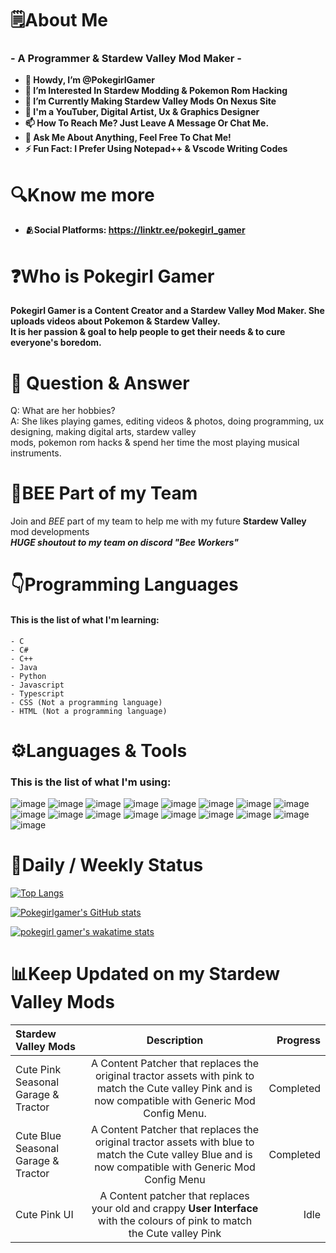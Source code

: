 # **🗒️About Me**
### - A Programmer & Stardew Valley Mod Maker -
- **👋 Howdy, I’m @PokegirlGamer**
- **👀 I’m Interested In Stardew Modding & Pokemon Rom Hacking**
- **🌱 I’m Currently Making Stardew Valley Mods On Nexus Site**
- **💞️ I'm a YouTuber, Digital Artist, Ux & Graphics Designer**
- **📫 How To Reach Me? Just Leave A Message Or Chat Me.**
- **💬 Ask Me About Anything, Feel Free To Chat Me!**
- **⚡ Fun Fact: I Prefer Using Notepad++ & Vscode Writing Codes**

# **🔍Know me more**
- **🫂Social Platforms: https://linktr.ee/pokegirl_gamer**

# **❓Who is Pokegirl Gamer**
**Pokegirl Gamer is a Content Creator and a Stardew Valley Mod Maker. She uploads videos about Pokemon & Stardew Valley.\
It is her passion & goal to help people to get their needs & to cure everyone's boredom.**

# **📨 Question & Answer**

Q: What are her hobbies?\
A: She likes playing games, editing videos & photos, doing programming, ux designing, making digital arts, stardew valley\
mods, pokemon rom hacks & spend her time the most playing musical instruments.

# **🐝BEE Part of my Team**
Join and *BEE* part of my team to help me with my future **Stardew Valley** mod developments\
***HUGE shoutout to my team on discord "Bee Workers"***


# **👇Programming Languages**
#### This is the list of what I'm learning:
```
- C
- C#
- C++
- Java
- Python
- Javascript
- Typescript
- CSS (Not a programming language)
- HTML (Not a programming language)
```



# **⚙️Languages & Tools**
### This is the list of what I'm using:

![image](https://user-images.githubusercontent.com/104786400/232295397-f40e35f0-1473-4fee-829f-81da1642a960.png) ![image](https://user-images.githubusercontent.com/104786400/232295550-f1bbc137-4c4d-4aac-be6d-b5325b7972fe.png) ![image](https://user-images.githubusercontent.com/104786400/232295648-acfc9bf7-e533-41e5-9c6f-c56955655060.png) ![image](https://user-images.githubusercontent.com/104786400/232297096-31fa5bf5-623a-494f-bfa1-52b6f46d8c4e.png)
![image](https://user-images.githubusercontent.com/104786400/232297269-9251ba4a-479d-4c2b-95f6-deb262850371.png) ![image](https://user-images.githubusercontent.com/104786400/232297398-c4b7bed5-41c5-414c-8a99-1bb1f973e5d9.png) ![image](https://user-images.githubusercontent.com/104786400/232297713-40076d3f-3643-4d9c-ae0a-93262861d3c5.png) ![image](https://user-images.githubusercontent.com/104786400/232296616-e938796a-32bc-4666-9b43-ffcbc6affc89.png) ![image](https://user-images.githubusercontent.com/104786400/232296805-d4b3ed71-b8e5-4bdd-b40c-cad70d640b5e.png)
![image](https://user-images.githubusercontent.com/104786400/232297957-71b5878a-4254-47d9-8483-fe35eb24d2d3.png) ![image](https://user-images.githubusercontent.com/104786400/232298191-5e1bfe76-cb7a-4b22-9cae-83b7067ba4c7.png) ![image](https://user-images.githubusercontent.com/104786400/232298489-96ae9266-bd58-441e-b5d8-77471d0a45d5.png) ![image](https://user-images.githubusercontent.com/104786400/232298648-97e5e51e-5cb5-45f2-b2ba-a0b992a3f86f.png) ![image](https://user-images.githubusercontent.com/104786400/232299247-23d98175-1095-46af-a9ed-c68b2c8ecafb.png) ![image](https://user-images.githubusercontent.com/104786400/232299603-0fd2107f-69b7-45ba-8eb7-b04856a2d422.png) ![image](https://user-images.githubusercontent.com/104786400/232299708-5c991beb-0769-4456-adf6-860334938b62.png) ![image](https://user-images.githubusercontent.com/104786400/232299860-39caf6fd-8f05-4391-981f-2ef3ec649b30.png) 


# 📶Daily / Weekly Status


[![Top Langs](https://github-readme-stats.vercel.app/api/top-langs/?username=anuraghazra&hide_progress=true)](https://github.com/anuraghazra/github-readme-stats)


[![Pokegirlgamer's GitHub stats](https://github-readme-stats.vercel.app/api?username=pokegirlgamer)](https://github.com/anuraghazra/github-readme-stats)


[![pokegirl gamer's wakatime stats](https://github-readme-stats.vercel.app/api/wakatime?username=willianrod)](https://github.com/anuraghazra/github-readme-stats)



# **📊Keep Updated on my Stardew Valley Mods**


| Stardew Valley Mods      | Description | Progress     |
| :---        |    :----:   |          ---: |
| Cute Pink Seasonal Garage & Tractor      | A Content Patcher that replaces the original tractor assets with pink to match the Cute valley Pink and is now compatible with Generic Mod Config Menu.       | Completed  |
| Cute Blue Seasonal Garage & Tractor   | A Content Patcher that replaces the original tractor assets with blue to match the Cute valley Blue and is now compatible with Generic Mod Config Menu        | Completed |
| Cute Pink UI | A Content patcher that replaces your old and crappy **User Interface** with the colours of pink to match the Cute valley Pink | Idle |


<!---
Pokegirlgamer/Pokegirlgamer is a ✨ special ✨ repository because its `README.md` (this file) appears on your GitHub profile.
You can click the Preview link to take a look at your changes.
--->
